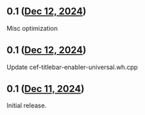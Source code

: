 ## 0.1 ([Dec 12, 2024](https://github.com/ramensoftware/windhawk-mods/blob/c25759dfb3891a6fc1ba072cf94cae08ba87ed2c/mods/cef-titlebar-enabler-universal.wh.cpp))

Misc optimization

## 0.1 ([Dec 12, 2024](https://github.com/ramensoftware/windhawk-mods/blob/d559fac9044d3f0add97d1c6eed6108843071d3c/mods/cef-titlebar-enabler-universal.wh.cpp))

Update cef-titlebar-enabler-universal.wh.cpp

## 0.1 ([Dec 11, 2024](https://github.com/ramensoftware/windhawk-mods/blob/544e00c114271fcaa51e36d1d6b6f81a58a5f5d6/mods/cef-titlebar-enabler-universal.wh.cpp))

Initial release.
